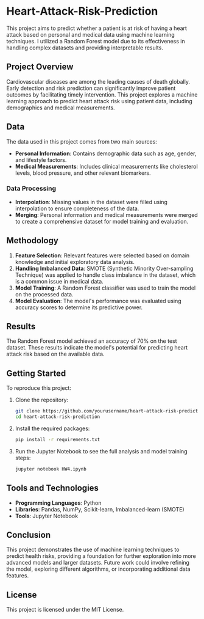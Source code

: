 # Heart-Attack-Risk-Prediction

This project aims to predict whether a patient is at risk of having a heart attack based on personal and medical data using machine learning techniques. I utilized a Random Forest model due to its effectiveness in handling complex datasets and providing interpretable results.

## Project Overview

Cardiovascular diseases are among the leading causes of death globally. Early detection and risk prediction can significantly improve patient outcomes by facilitating timely intervention. This project explores a machine learning approach to predict heart attack risk using patient data, including demographics and medical measurements.

## Data

The data used in this project comes from two main sources:
- **Personal Information**: Contains demographic data such as age, gender, and lifestyle factors.
- **Medical Measurements**: Includes clinical measurements like cholesterol levels, blood pressure, and other relevant biomarkers.

### Data Processing

- **Interpolation**: Missing values in the dataset were filled using interpolation to ensure completeness of the data.
- **Merging**: Personal information and medical measurements were merged to create a comprehensive dataset for model training and evaluation.

## Methodology

1. **Feature Selection**: Relevant features were selected based on domain knowledge and initial exploratory data analysis.
2. **Handling Imbalanced Data**: SMOTE (Synthetic Minority Over-sampling Technique) was applied to handle class imbalance in the dataset, which is a common issue in medical data.
3. **Model Training**: A Random Forest classifier was used to train the model on the processed data.
4. **Model Evaluation**: The model's performance was evaluated using accuracy scores to determine its predictive power.

## Results

The Random Forest model achieved an accuracy of 70% on the test dataset. These results indicate the model's potential for predicting heart attack risk based on the available data.

## Getting Started

To reproduce this project:
1. Clone the repository:
    ```bash
    git clone https://github.com/yourusername/heart-attack-risk-prediction.git
    cd heart-attack-risk-prediction
    ```
2. Install the required packages:
    ```bash
    pip install -r requirements.txt
    ```
3. Run the Jupyter Notebook to see the full analysis and model training steps:
    ```bash
    jupyter notebook HW4.ipynb
    ```

## Tools and Technologies

- **Programming Languages**: Python
- **Libraries**: Pandas, NumPy, Scikit-learn, Imbalanced-learn (SMOTE)
- **Tools**: Jupyter Notebook

## Conclusion

This project demonstrates the use of machine learning techniques to predict health risks, providing a foundation for further exploration into more advanced models and larger datasets. Future work could involve refining the model, exploring different algorithms, or incorporating additional data features.

## License

This project is licensed under the MIT License.

